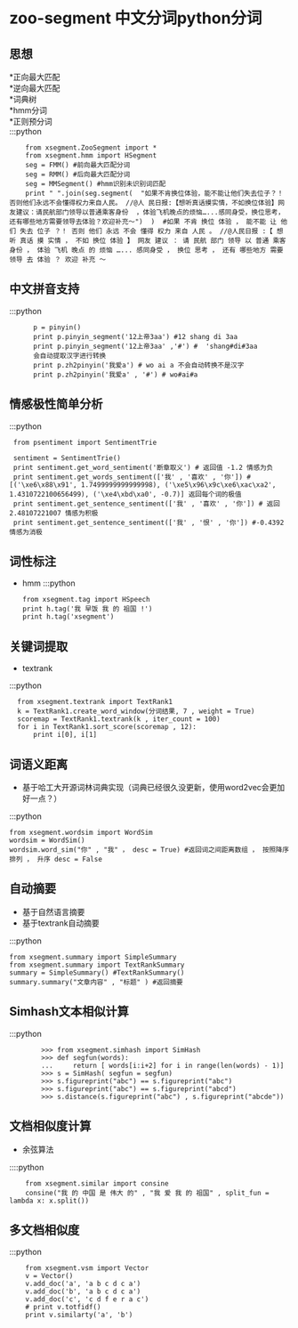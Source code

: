zoo-segment 中文分词python分词
=================
思想
------------------------
*正向最大匹配  
*逆向最大匹配  
*词典树  
*hmm分词  
*正则预分词  
:::python

       	from xsegment.ZooSegment import * 
       	from xsegment.hmm import HSegment 
       	seg = FMM() #前向最大匹配分词 
	   	seg = RMM() #后向最大匹配分词
		seg = MMSegment() #hmm识别未识别词匹配
       	print " ".join(seg.segment(  "如果不肯换位体验，能不能让他们失去位子？！否则他们永远不会懂得权力来自人民。 //@人 民日报:【想听真话摸实情，不如换位体验】网友建议：请民航部门领导以普通乘客身份  ，体验飞机晚点的烦恼…...感同身受，换位思考，还有哪些地方需要领导去体验？欢迎补充〜")  )  #如果 不肯 换位 体验 ， 能不能 让 他们 失去 位子 ？！ 否则 他们 永远 不会 懂得 权力 来自 人民 。 //@人民日报 :【 想 听 真话 摸 实情 ， 不如 换位 体验 】 网友 建议 ： 请 民航 部门 领导 以 普通 乘客 身份 ， 体验 飞机 晚点 的 烦恼 …... 感同身受 ， 换位 思考 ， 还有 哪些地方 需要 领导 去 体验 ？ 欢迎 补充 〜




中文拼音支持
---------------------
:::python
          
          p = pinyin()  
          print p.pinyin_segment('12上帝3aa') #12 shang di 3aa 
          print p.pinyin_segment('12上帝3aa' ,'#') #  'shang#di#3aa  
          会自动提取汉字进行转换  
          print p.zh2pinyin('我爱a') # wo ai a 不会自动转换不是汉字  
          print p.zh2pinyin('我爱a' , '#') # wo#ai#a


情感极性简单分析
---------------------
:::python


     from psentiment import SentimentTrie

     sentiment = SentimentTrie()
     print sentiment.get_word_sentiment('断章取义') # 返回值 -1.2 情感为负
     print sentiment.get_words_sentiment(['我' , '喜欢' , '你']) #[('\xe6\x88\x91', 1.7499999999999998), ('\xe5\x96\x9c\xe6\xac\xa2', 1.4310722100656499), ('\xe4\xbd\xa0', -0.7)] 返回每个词的极值
     print sentiment.get_sentence_sentiment(['我' , '喜欢' , '你']) # 返回2.48107221007 情感为积极
     print sentiment.get_sentence_sentiment(['我' , '恨' , '你']) #-0.4392 情感为消极


词性标注
----------------------
* hmm
:::python
      

      from xsegment.tag import HSpeech  
      print h.tag('我 早饭 我 的 祖国 !')  
      print h.tag('xsegment')   

关键词提取
-----------
* textrank  

:::python
      
      from xsegment.textrank import TextRank1
      k = TextRank1.create_word_window(分词结果, 7 , weight = True)
      scoremap = TextRank1.textrank(k , iter_count = 100)
      for i in TextRank1.sort_score(scoremap , 12):
          print i[0], i[1]

词语义距离
--------------
+ 基于哈工大开源词林词典实现（词典已经很久没更新，使用word2vec会更加好一点？）


:::python

	from xsegment.wordsim import WordSim
	wordsim = WordSim()
	wordsim.word_sim("你" , "我" ， desc = True) #返回词之间距离数组 ， 按照降序排列 ， 升序 desc = False

自动摘要
-------------
+ 基于自然语言摘要
+ 基于textrank自动摘要

:::python

	from xsegment.summary import SimpleSummary
	from xsegment.summary import TextRankSummary
	summary = SimpleSummary() #TextRankSummary()
	summary.summary("文章内容" , "标题" ) #返回摘要

Simhash文本相似计算
------------

:::python

			>>> from xsegment.simhash import SimHash
	        >>> def segfun(words):
            ...     return [ words[i:i+2] for i in range(len(words) - 1)]
            >>> s = SimHash( segfun = segfun)
            >>> s.figureprint("abc") == s.figureprint("abc")
            >>> s.figureprint("abc") == s.figureprint("abcd")
            >>> s.distance(s.figureprint("abc") , s.figureprint("abcde"))

文档相似度计算
----------------
+ 余弦算法


::::python
		
		from xsegment.similar import consine
		consine("我 的 中国 是 伟大 的" , "我 爱 我 的 祖国" , split_fun = lambda x: x.split())

多文档相似度
------------


:::python
	
		from xsegment.vsm import Vector
		v = Vector()
    	v.add_doc('a', 'a b c d c a')
    	v.add_doc('b', 'a b c d c a')
    	v.add_doc('c', 'c d f e r a c')
    	# print v.totfidf()
    	print v.similarty('a', 'b')


  	
      